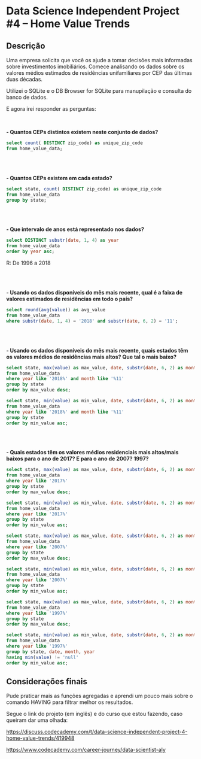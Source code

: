 # Data Science Independent Project #4 – Home Value Trends

## Descrição
Uma empresa solicita que você os ajude a tomar decisões mais informadas sobre investimentos imobiliários. Comece analisando os dados sobre os valores médios estimados de residências unifamiliares por CEP das últimas duas décadas.

Utilizei o SQLite e o DB Browser for SQLite para manupilação e consulta do banco de dados.

E agora irei responder as perguntas:

<br>

**- Quantos CEPs distintos existem neste conjunto de dados?**

```sql
select count( DISTINCT zip_code) as unique_zip_code
from home_value_data;
```

<br>
<br>

**- Quantos CEPs existem em cada estado?**

```sql
select state, count( DISTINCT zip_code) as unique_zip_code
from home_value_data
group by state;
```

<br>
<br>

**- Que intervalo de anos está representado nos dados?**


```sql
select DISTINCT substr(date, 1, 4) as year
from home_value_data
order by year asc;
```

R: De 1996 a 2018

<br>
<br>

**- Usando os dados disponíveis do mês mais recente, qual é a faixa de valores estimados de residências em todo o país?**

```sql
select round(avg(value)) as avg_value
from home_value_data
where substr(date, 1, 4) = '2018' and substr(date, 6, 2) = '11';
```

<br>
<br>

**- Usando os dados disponíveis do mês mais recente, quais estados têm os valores médios de residências mais altos? Que tal o mais baixo?**

```sql
select state, max(value) as max_value, date, substr(date, 6, 2) as month , substr(date, 1, 4) as year
from home_value_data
where year like '2018%' and month like '%11'
group by state
order by max_value desc;
```

```sql
select state, min(value) as min_value, date, substr(date, 6, 2) as month , substr(date, 1, 4) as year
from home_value_data
where year like '2018%' and month like '%11'
group by state
order by min_value asc;
```

<br>
<br>

**- Quais estados têm os valores médios residenciais mais altos/mais baixos para o ano de 2017? E para o ano de 2007? 1997?**

```sql
select state, max(value) as max_value, date, substr(date, 6, 2) as month , substr(date, 1, 4) as year
from home_value_data
where year like '2017%'
group by state
order by max_value desc;
```

```sql
select state, min(value) as min_value, date, substr(date, 6, 2) as month , substr(date, 1, 4) as year
from home_value_data
where year like '2017%'
group by state
order by min_value asc;
```

```sql
select state, max(value) as max_value, date, substr(date, 6, 2) as month , substr(date, 1, 4) as year
from home_value_data
where year like '2007%'
group by state
order by max_value desc;
```

```sql
select state, min(value) as min_value, date, substr(date, 6, 2) as month , substr(date, 1, 4) as year
from home_value_data
where year like '2007%'
group by state
order by min_value asc;
```

```sql
select state, max(value) as max_value, date, substr(date, 6, 2) as month , substr(date, 1, 4) as year
from home_value_data
where year like '1997%'
group by state
order by max_value desc;
```

```sql
select state, min(value) as min_value, date, substr(date, 6, 2) as month , substr(date, 1, 4) as year
from home_value_data
where year like '1997%'
group by state, date, month, year
having min(value) != 'null'
order by min_value asc;
```


## Considerações finais
Pude praticar mais as funções agregadas e aprendi um pouco mais sobre o comando HAVING para filtrar melhor os resultados.

Segue o link do projeto (em inglês) e do curso que estou fazendo, caso queiram dar uma olhada:

https://discuss.codecademy.com/t/data-science-independent-project-4-home-value-trends/419948

https://www.codecademy.com/career-journey/data-scientist-aly